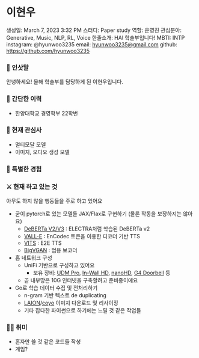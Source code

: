 # 이현우

생성일: March 7, 2023 3:32 PM
스터디: Paper study
역할: 운영진
관심분야: Generative, Music, NLP, RL, Voice
한줄소개: HAI 학술부입니다!
MBTI: INTP
instagram: @hyunwoo3235
email: hyunwoo3235@gmail.com
github: https://github.com/hyunwoo3235

### 👋 인삿말

 안녕하세요! 올해 학술부를 담당하게 된 이현우입니다. 

### 📜 간단한 이력

- 한양대학교 경영학부 22학번

### 🤩 현재 관심사

- 멀티모달 모델
- 이미지, 오디오 생성 모델

### 👾 특별한 경험

### ⚔️ 현재 하고 있는 것

아무도 하지 않을 행동들을 주로 하고 있어요

- 굳이 pytorch로 있는 모델들 JAX/Flax로 구현하기
(물론 작동을 보장하지는 않아요)
    - [DeBERTa V2/V3](https://github.com/hyunwoo3235/DeBERTaV3) : ELECTRA처럼 학습된 DeBERTa v2
    - [VALL-E](https://github.com/hyunwoo3235/vall-e) : EnCodec 토큰을 이용한 디코더 기반 TTS
    - [VITS](https://github.com/hyunwoo3235/vits-jax) : E2E TTS
    - [BigVGAN](https://github.com/hyunwoo3235/BigVGAN-jax) : 범용 보코더
- 홈 네트워크 구성
    - UniFi 기반으로 구성하고 있어요
        - 보유 장비: [UDM Pro](https://store.ui.com/collections/unifi-network-unifi-os-consoles/products/udm-pro), [In-Wall HD](https://store.ui.com/collections/unifi-network-wireless/products/unifi-in-wall-hd), [nanoHD](https://store.ui.com/collections/unifi-network-wireless/products/uap-nanohd-us), [G4 Doorbell](https://store.ui.com/collections/unifi-protect/products/uvc-g4-doorbell) 등
    - 곧 내부망은 10G 인터넷을 구축할려고 준비중이에요
- Go로 학습 데이터 수집 및 전처리하기
    - n-gram 기반 텍스트 de duplicating
    - [LAION](https://huggingface.co/datasets/laion/laion2B-en)/[coyo](https://huggingface.co/datasets/kakaobrain/coyo-700m) 이미지 다운로드 및 리사이징
    - 기타 잡다한 파이썬으로 하기에는 느릴 것 같은 작업들

### 🏄‍♀️ 취미

- 혼자만 쓸 것 같은 코드들 작성
- 게임?